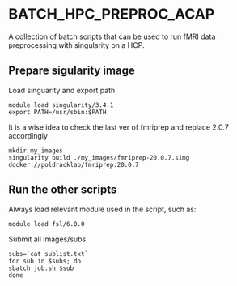 # BATCH_HPC_PREPROC_ACAP
A collection of batch scripts that can be used to run fMRI data preprocessing with singularity on a HCP.

## Prepare sigularity image

Load singuarity and export path

```
module load singularity/3.4.1
export PATH=/usr/sbin:$PATH
```

It is a wise idea to check the last ver of fmriprep and replace 2.0.7 accordingly

```
mkdir my_images
singularity build ./my_images/fmriprep-20.0.7.simg docker://poldracklab/fmriprep:20.0.7
```


## Run the other scripts

Always load relevant module used in the script, such as:

```
module load fsl/6.0.0
```

Submit all images/subs

```
subs=`cat sublist.txt`
for sub in $subs; do
sbatch job.sh $sub
done
```
